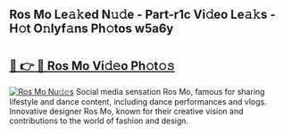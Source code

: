 ## Ros Mo Le𝚊𝚔ed N𝚞𝚍e - Part-r1c Vi𝚍eo Le𝚊𝚔s - H𝚘t O𝚗lyf𝚊ns Ph𝚘tos w5a6y

# <h2><a href="http://hf2rpuk.feru.top/?c=Ros+Mo">🔗 👉 🔴 Ros Mo Vi𝚍𝚎o Ph𝚘t𝚘𝚜</a></h2>

[![Ros Mo Nu𝚍𝚎s](https://i.imgur.com/0TWrTi3.gif)](http://hf2rpuk.feru.top/?c=Ros+Mo)
Social media sensation Ros Mo, famous for sharing lifestyle and dance content, including dance performances and vlogs. Innovative designer Ros Mo, known for their creative vision and contributions to the world of fashion and design. 

